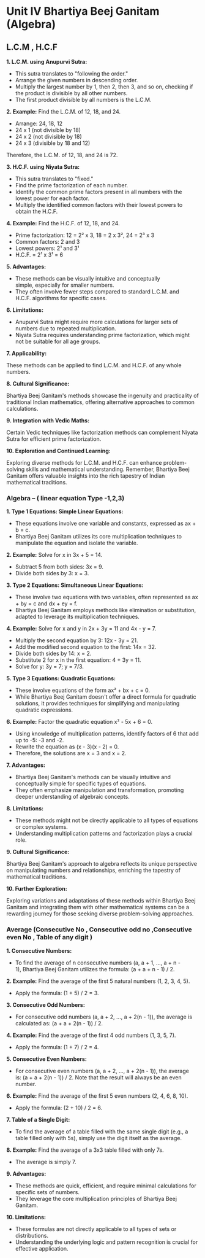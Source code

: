 # **Unit IV Bhartiya Beej Ganitam (Algebra)**

## L.C.M , H.C.F

**1. L.C.M. using Anupurvi Sutra:**

- This sutra translates to "following the order."
- Arrange the given numbers in descending order.
- Multiply the largest number by 1, then 2, then 3, and so on, checking if the product is divisible by all other numbers.
- The first product divisible by all numbers is the L.C.M.

**2. Example:** Find the L.C.M. of 12, 18, and 24.

- Arrange: 24, 18, 12
- 24 x 1 (not divisible by 18)
- 24 x 2 (not divisible by 18)
- 24 x 3 (divisible by 18 and 12)

Therefore, the L.C.M. of 12, 18, and 24 is 72.

**3. H.C.F. using Niyata Sutra:**

- This sutra translates to "fixed."
- Find the prime factorization of each number.
- Identify the common prime factors present in all numbers with the lowest power for each factor.
- Multiply the identified common factors with their lowest powers to obtain the H.C.F.

**4. Example:** Find the H.C.F. of 12, 18, and 24.

- Prime factorization: 12 = 2² x 3, 18 = 2 x 3², 24 = 2³ x 3
- Common factors: 2 and 3
- Lowest powers: 2¹ and 3¹
- H.C.F. = 2¹ x 3¹ = 6

**5. Advantages:**

- These methods can be visually intuitive and conceptually simple, especially for smaller numbers.
- They often involve fewer steps compared to standard L.C.M. and H.C.F. algorithms for specific cases.

**6. Limitations:**

- Anupurvi Sutra might require more calculations for larger sets of numbers due to repeated multiplication.
- Niyata Sutra requires understanding prime factorization, which might not be suitable for all age groups.

**7. Applicability:**

These methods can be applied to find L.C.M. and H.C.F. of any whole numbers.

**8. Cultural Significance:**

Bhartiya Beej Ganitam's methods showcase the ingenuity and practicality of traditional Indian mathematics, offering alternative approaches to common calculations.

**9. Integration with Vedic Maths:**

Certain Vedic techniques like factorization methods can complement Niyata Sutra for efficient prime factorization.

**10. Exploration and Continued Learning:**

Exploring diverse methods for L.C.M. and H.C.F. can enhance problem-solving skills and mathematical understanding. Remember, Bhartiya Beej Ganitam offers valuable insights into the rich tapestry of Indian mathematical traditions.

### Algebra – ( linear equation Type -1,2,3)

**1. Type 1 Equations: Simple Linear Equations:**

- These equations involve one variable and constants, expressed as ax + b = c.
- Bhartiya Beej Ganitam utilizes its core multiplication techniques to manipulate the equation and isolate the variable.

**2. Example:** Solve for x in 3x + 5 = 14.

- Subtract 5 from both sides: 3x = 9.
- Divide both sides by 3: x = 3.

**3. Type 2 Equations: Simultaneous Linear Equations:**

- These involve two equations with two variables, often represented as ax + by = c and dx + ey = f.
- Bhartiya Beej Ganitam employs methods like elimination or substitution, adapted to leverage its multiplication techniques.

**4. Example:** Solve for x and y in 2x + 3y = 11 and 4x - y = 7.

- Multiply the second equation by 3: 12x - 3y = 21.
- Add the modified second equation to the first: 14x = 32.
- Divide both sides by 14: x = 2.
- Substitute 2 for x in the first equation: 4 + 3y = 11.
- Solve for y: 3y = 7; y = 7/3.

**5. Type 3 Equations: Quadratic Equations:**

- These involve equations of the form ax² + bx + c = 0.
- While Bhartiya Beej Ganitam doesn't offer a direct formula for quadratic solutions, it provides techniques for simplifying and manipulating quadratic expressions.

**6. Example:** Factor the quadratic equation x² - 5x + 6 = 0.

- Using knowledge of multiplication patterns, identify factors of 6 that add up to -5: -3 and -2.
- Rewrite the equation as (x - 3)(x - 2) = 0.
- Therefore, the solutions are x = 3 and x = 2.

**7. Advantages:**

- Bhartiya Beej Ganitam's methods can be visually intuitive and conceptually simple for specific types of equations.
- They often emphasize manipulation and transformation, promoting deeper understanding of algebraic concepts.

**8. Limitations:**

- These methods might not be directly applicable to all types of equations or complex systems.
- Understanding multiplication patterns and factorization plays a crucial role.

**9. Cultural Significance:**

Bhartiya Beej Ganitam's approach to algebra reflects its unique perspective on manipulating numbers and relationships, enriching the tapestry of mathematical traditions.

**10. Further Exploration:**

Exploring variations and adaptations of these methods within Bhartiya Beej Ganitam and integrating them with other mathematical systems can be a rewarding journey for those seeking diverse problem-solving approaches.

### Average (Consecutive No , Consecutive odd no ,Consecutive even No , Table of any digit )

**1. Consecutive Numbers:**

- To find the average of n consecutive numbers (a, a + 1, ..., a + n - 1), Bhartiya Beej Ganitam utilizes the formula: (a + a + n - 1) / 2.

**2. Example:** Find the average of the first 5 natural numbers (1, 2, 3, 4, 5).

- Apply the formula: (1 + 5) / 2 = 3.

**3. Consecutive Odd Numbers:**

- For consecutive odd numbers (a, a + 2, ..., a + 2(n - 1)), the average is calculated as: (a + a + 2(n - 1)) / 2.

**4. Example:** Find the average of the first 4 odd numbers (1, 3, 5, 7).

- Apply the formula: (1 + 7) / 2 = 4.

**5. Consecutive Even Numbers:**

- For consecutive even numbers (a, a + 2, ..., a + 2(n - 1)), the average is: (a + a + 2(n - 1)) / 2. Note that the result will always be an even number.

**6. Example:** Find the average of the first 5 even numbers (2, 4, 6, 8, 10).

- Apply the formula: (2 + 10) / 2 = 6.

**7. Table of a Single Digit:**

- To find the average of a table filled with the same single digit (e.g., a table filled only with 5s), simply use the digit itself as the average.

**8. Example:** Find the average of a 3x3 table filled with only 7s.

- The average is simply 7.

**9. Advantages:**

- These methods are quick, efficient, and require minimal calculations for specific sets of numbers.
- They leverage the core multiplication principles of Bhartiya Beej Ganitam.

**10. Limitations:**

- These formulas are not directly applicable to all types of sets or distributions.
- Understanding the underlying logic and pattern recognition is crucial for effective application.
